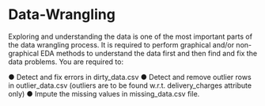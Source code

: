 # Data-Wrangling

Exploring and understanding the data is one of the most important parts of the data wrangling process. It is required to perform graphical and/or non-graphical EDA methods to understand
the data first and then find and fix the data problems. 
You are required to:

● Detect and fix errors in dirty_data.csv
● Detect and remove outlier rows in outlier_data.csv (outliers are to be found w.r.t. delivery_charges attribute only)
● Impute the missing values in missing_data.csv file.
